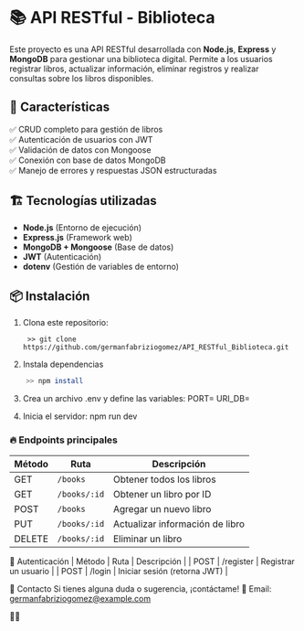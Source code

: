 # 📚 API RESTful - Biblioteca

Este proyecto es una API RESTful desarrollada con **Node.js**, **Express** y **MongoDB** para gestionar una biblioteca digital. Permite a los usuarios registrar libros, actualizar información, eliminar registros y realizar consultas sobre los libros disponibles.

## 🚀 Características
✅ CRUD completo para gestión de libros  
✅ Autenticación de usuarios con JWT  
✅ Validación de datos con Mongoose  
✅ Conexión con base de datos MongoDB  
✅ Manejo de errores y respuestas JSON estructuradas  

## 🏗️ Tecnologías utilizadas
- **Node.js** (Entorno de ejecución)
- **Express.js** (Framework web)
- **MongoDB + Mongoose** (Base de datos)
- **JWT** (Autenticación)
- **dotenv** (Gestión de variables de entorno)

## 📦 Instalación
1. Clona este repositorio:
   ```
    >> git clone https://github.com/germanfabriziogomez/API_RESTful_Biblioteca.git
   ```
2. Instala dependencias
```sh
    >> npm install  
```
3. Crea un archivo .env y define las variables:
PORT=
URI_DB=



4. Inicia el servidor:
npm run dev


### 🔥 Endpoints principales
| Método | Ruta               | Descripción                     |
|--------|--------------------|---------------------------------|
| GET    | `/books`           | Obtener todos los libros       |
| GET    | `/books/:id`       | Obtener un libro por ID        |
| POST   | `/books`           | Agregar un nuevo libro         |
| PUT    | `/books/:id`       | Actualizar información de libro|
| DELETE | `/books/:id`       | Eliminar un libro              |

🔑 Autenticación
| Método | Ruta | Descripción | 
| POST | /register | Registrar un usuario | 
| POST | /login | Iniciar sesión (retorna JWT) | 


📩 Contacto
Si tienes alguna duda o sugerencia, ¡contáctame!
📧 Email: germanfabriziogomez@example.com



